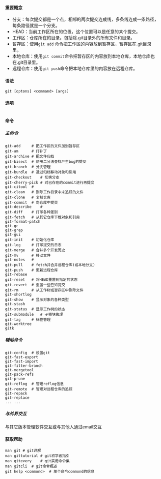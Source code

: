 #### 重要概念

- 分支：每次提交都是一个点，相邻的两次提交连成线，多条线连成一条路径，每条路径就是一个分支。
- HEAD：当前工作区所在的位置，这个位置可以是任意的某个提交。
- 工作区：仓库所在的目录，包括除.git目录外的所有文件和目录。
- 暂存区：使用`git add` 命令把工作区的内容放到暂存区，暂存区在.git目录里。
- 本地仓库：使用`git commit`命令把暂存区的内容放到本地仓库，本地仓库也在.git目录里。
- 远程仓库：使用`git push`命令把本地仓库里的内容放在远程仓库。

#### 语法

```
git [optons] <command> [args]
```

#### 选项

```

```

#### 命令

##### 主命令

```
git-add 	# 把工作区的文件加到暂存区
git-am  	# 打补丁
git-archive # 把文件归档
git-bisect	# 使用二分法查找产生bug的提交
git-branch	# 分支管理
git-bundle	# 通过归档移动对象和引用
git-checkout	# 切换分支
git-cherry-pick	# 对已存在的commit进行再提交
git-citool	#
git-clean	# 删除工作目录中未追踪的文件
git-clone	# 复制仓库
git-commit	# 向仓库中提交
git-describe	# 
git-diff	# 打印各种差别
git-fetch	# 从其它仓库下载对象和引用
git-format-patch
git-gc
git-grep
git-gui
git-init	# 初始化仓库
git-log		# 打印提交的日志
git-merge	# 合并多个开发历史
git-mv		# 移动文件
git-notes	# 
git-pull	# fetch并合并远程仓库(或本地分支)
git-push	# 更新远程仓库
git-rebase
git-reset	# 将HEAD重置到指定的状态
git-revert	# 重置一些已知提交
git-rm		# 从工作树或暂存区中删除文件
git-shortlog
git-show	# 显示对象的各种类型
git-stash
git-status	# 显示工作树的状态
git-submodule	# 子模块管理
git-tag		# 标签管理
git-worktree
gitk
```

##### 辅助命令

```
git-config	# 设置git
git-fast-export
git-fast-import
git-filter-branch
git-mergetool
git-pack-refs
git-prune
git-reflog	# 管理reflog信息
git-remote	# 管理对远程仓库的追踪
git-repack
git-replace
... ...
```

##### 与外界交互

与其它版本管理软件交互或与其他人通过email交互

#### 获取帮助

```shell
man git	# git详解
man gittutorial	# git初学者指引
man gitevery	# git实用命令集
man gitcli	# git命令概述
git help <commond>	# 单个命令commond的信息
```

